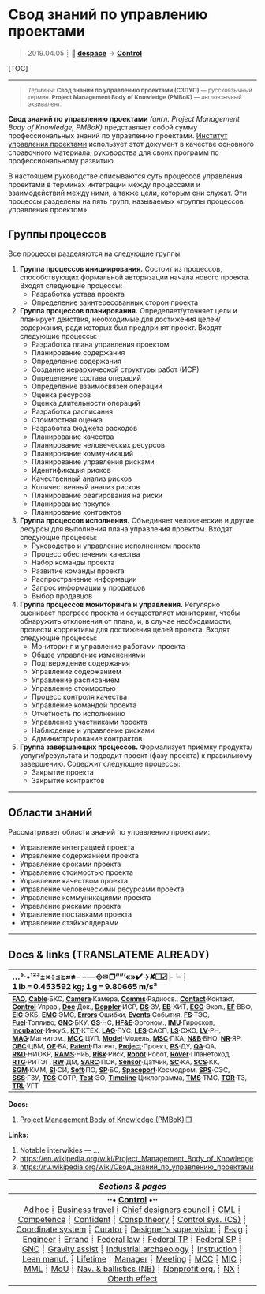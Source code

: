 # Свод знаний по управлению проектами
> 2019.04.05 ┊ **🚀 [despace](index.md)** → **[Control](control.md)**

[TOC]

---

> <small>*Термины:* **Свод знаний по управлению проектами (СЗПУП)** — русскоязычный термин. **Project Management Body of Knowledge (PMBoK)** — англоязычный эквивалент.</small>

**Свод знаний по управлению проектами** *(англ. Project Management Body of Knowledge, PMBoK)* представляет собой сумму профессиональных знаний по управлению проектами. [Институт управления проектами](project_management_institute.md) использует этот документ в качестве основного справочного материала, руководства для своих программ по профессиональному развитию.

В настоящем руководстве описываются суть процессов управления проектами в терминах интеграции между процессами и взаимодействий между ними, а также цели, которым они служат. Эти процессы разделены на пять групп, называемых «группы процессов управления проектом».



## Группы процессов
Все процессы разделяются на следующие группы.
   1. **Группа процессов инициирования.** Состоит из процессов, способствующих формальной авторизации начала нового проекта. Входят следующие процессы:
      - Разработка устава проекта
      - Определение заинтересованных сторон проекта
   2. **Группа процессов планирования.** Определяет/уточняет цели и планирует действия, необходимые для достижения целей/содержания, ради которых был предпринят проект. Входят следующие процессы:
      - Разработка плана управления проектом
      - Планирование содержания
      - Определение содержания
      - Создание иерархической структуры работ (ИСР)
      - Определение состава операций
      - Определение взаимосвязей операций
      - Оценка ресурсов
      - Оценка длительности операций
      - Разработка расписания
      - Стоимостная оценка
      - Разработка бюджета расходов
      - Планирование качества
      - Планирование человеческих ресурсов
      - Планирование коммуникаций
      - Планирование управления рисками
      - Идентификация рисков
      - Качественный анализ рисков
      - Количественный анализ рисков
      - Планирование реагирования на риски
      - Планирование покупок
      - Планирование контрактов
   3. **Группа процессов исполнения.** Объединяет человеческие и другие ресурсы для выполнения плана управления проектом. Входят следующие процессы:
      - Руководство и управление исполнением проекта
      - Процесс обеспечения качества
      - Набор команды проекта
      - Развитие команды проекта
      - Распространение информации
      - Запрос информации у продавцов
      - Выбор продавцов
   4. **Группа процессов мониторинга и управления.** Регулярно оценивает прогресс проекта и осуществляет мониторинг, чтобы обнаружить отклонения от плана, и, в случае необходимости, провести коррективы для достижения целей проекта. Входят следующие процессы:
      - Мониторинг и управление работами проекта
      - Общее управление изменениями
      - Подтверждение содержания
      - Управление содержанием
      - Управление расписанием
      - Управление стоимостью
      - Процесс контроля качества
      - Управление командой проекта
      - Отчетность по исполнению
      - Управление участниками проекта
      - Наблюдение и управление рисками
      - Администрирование контрактов
   5. **Группа завершающих процессов.** Формализует приёмку продукта/услуги/результата и подводит проект (фазу проекта) к правильному завершению. Содержит следующие процессы:
      - Закрытие проекта
      - Закрытие контрактов



---

## Области знаний
Рассматривает области знаний по управлению проектами:

   - Управление интеграцией проекта
   - Управление содержанием проекта
   - Управление сроками проекта
   - Управление стоимостью проекта
   - Управление качеством проекта
   - Управление человеческими ресурсами проекта
   - Управление коммуникациями проекта
   - Управление рисками проекта
   - Управление поставками проекта
   - Управление стэйкхолдерами



<p style="page-break-after:always"> </p>

---

## Docs & links (TRANSLATEME ALREADY)
|…°·•¹²³±×÷≤≥≈≠ ‑ −— ⎆✉ ❐“”’«»✔→✘☐☑├┕┆ 1 lb = 0.453592 kg; 1 g = 9.80665 m/s²|
|:--|
|<small>**[FAQ](faq.md)**, **[Cable](cable.md)**·БКС, **[Camera](camera.md)**·Камера, **[Comms](comms.md)**·Радиосв., **[Contact](contact.md)**·Контакт, **[Control](control.md)**·Управ., **[Doc](doc.md)**·Док., **[Doppler](doppler.md)**·ИСР, **[DS](ds.md)**·ЗУ, **[EB](eb.md)**·ХИТ, **[ECO](ecology.md)**·Экол., **[EF](ef.md)**·ВВФ, **[ElC](elc.md)**·ЭКБ, **[EMC](emc.md)**·ЭМС, **[Errors](error.md)**·Ошибки, **[Events](event.md)**·События, **[FS](fs.md)**·ТЭО, **[Fuel](fuel.md)**·Топливо, **[GNC](gnc.md)**·БКУ, **[GS](scs.md)**·НС, **[HF&E](hfe.md)**·Эргоном., **[IMU](imu.md)**·Гироскоп, **[Incubator](incubator.md)**·Инкуб., **[KT](kt.md)**·КТЕХ, **[LAG](lag.md)**·ПУC, **[LES](les.md)**·САСП, **[LS](ls.md)**·СЖО, **[LV](lv.md)**·РН, **[MAG](mag.md)**·Магнитом., **[MCC](mcc.md)**·ЦУП, **[Model](model.md)**·Модель, **[MSC](sc.md)**·ПКА, **[N&B](nnb.md)**·БНО, **[NR](nr.md)**·ЯР, **[OBC](obc.md)**·ЦВМ, **[OE](oe.md)**·БА, **[Patent](патент.md)**·Патент, **[Project](project.md)**·Проект, **[PS](ps.md)**·ДУ, **[QA](quality.md)**·QA, **[R&D](rnd.md)**·НИОКР, **[RAMS](rams.md)**·НиБ, **[Risk](risk.md)**·Риск, **[Robot](robotics.md)**·Робот, **[Rover](rover.md)**·Планетоход, **[RTG](rtg.md)**·РИТЭГ, **[RW](rw.md)**·ДМ, **[SARC](sarc.md)**·ПСК, **[Sensor](sensor.md)**·Датчик, **[SC](sc.md)**·КА, **[SCS](scs.md)**·КК, **[SGM](sgm.md)**·КММ, **[SI](si.md)**·СИ, **[Soft](soft.md)**·ПО, **[SP](sp.md)**·БС, **[Spaceport](spaceport.md)**·Космодром, **[SPS](sps.md)**·СЭС, **[SSS](sss.md)**·ГЗУ, **[TCS](tcs.md)**·СОТР, **[Test](test.md)**·ЭО, **[Timeline](timeline.md)**·Циклограмма, **[TMS](tms.md)**·ТМС, **[TOR](tor.md)**·ТЗ, **[TRL](trl.md)**·УГТ</small>|

**Docs:**

   1. [Project Management Body of Knowledge (PMBoK) ❐](f/doc/pmbok.pdf)

**Links:**

   1. Notable interwikies — …
   1. <https://en.wikipedia.org/wiki/Project_Management_Body_of_Knowledge>
   1. <https://ru.wikipedia.org/wiki/Свод_знаний_по_управлению_проектами>

|*Sections & pages*|
|:--:|
|**··• [Control](Control.md) •··**<br> [Ad hoc](ad_hoc.md) ┊ [Business travel](business_travel.md) ┊ [Chief designers council](cocd.md) ┊ [CML](cml.md) ┊ [Competence](competence.md) ┊ [Confident](confident.md) ┊ [Consp.theory](consp_theory.md) ┊ [Control sys. (CS)](cs.md) ┊ [Coordinate system](coord_sys.md) ┊ [Curator](curator.md) ┊ [Designer's supervision](des_spv.md) ┊ [E‑sig](esig.md) ┊ [Engineer](engineer.md) ┊ [Errand](errand.md) ┊ [Federal law](fed_law.md) ┊ [Federal TP](fed_tp.md) ┊ [Federal SP](fed_sp.md) ┊ [GNC](gnc.md) ┊ [Gravity assist](gravass.md) ┊ [Industrial archaeology](ind_arch.md) ┊ [Instruction](instruction.md) ┊ [Lean manuf.](lean_man.md) ┊ [Lifetime](lifetime.md) ┊ [Manager](manager.md) ┊ [Meeting](meeting.md) ┊ [MCC](mcc.md) ┊ [MIC](mic.md) ┊ [MML](mml.md) ┊ [MoU](mou.md) ┊ [Nav. & ballistics (NB)](nnb.md) ┊ [Nonprofit org.](nonprof_org.md) ┊ [NX](nx.md) ┊ [Oberth effect](oberth_eff.md) | ┊ [Org.structure](orgstruct.md) ┊ [Outcomes commission](outccom.md) ┊ [Patent](patent_res.md) ┊ [Peter prin.](peter_principle.md) ┊ [Plan](plan.md) ┊ [PMBok](pmbok.md) ┊ [Quorum](quorum.md) ┊ [R&D management](rnd_mgmt.md) ┊ [R&D support](rnd_support.md) ┊ [Recursion](recurs.md) ┊ [Schulze_method](schulze_method.md) ┊ [Sci'N'Tech activities](st_act.md) ┊ [Sci'N'Tech council](satc.md) ┊ [Single-window system](sw_sys.md) ┊ [Situ.leadership](situ_leadership.md) ┊ [Skunk works](skunk_works.md) ┊ [State arm. plan](plan_sa.md) ┊ [Swamp](swamp.md) ┊ [Teamcenter](teamcenter.md) ┊ [TRIZ](triz.md) ┊ [TRL](trl.md) ┊ [Veto](veto.md) ┊ [Workflow](workflow.md) ┊ [Workgroup](wg.md)|
